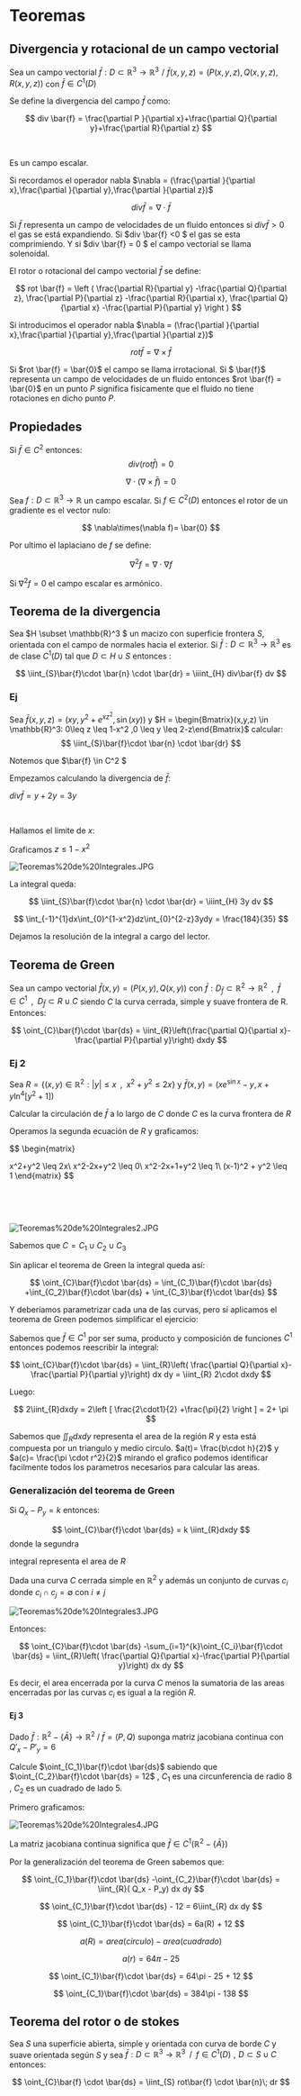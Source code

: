 
# Teoremas

## Divergencia y rotacional de un campo vectorial

Sea un campo vectorial
$\bar{f}: D \subset \mathbb{R}^3 \rightarrow \mathbb{R}^3 \,\,/\,\, \bar{f}(x,y,z) = \left ( P(x,y,z) , Q(x,y,z) , R(x,y,z) \right )$
con $\bar{f} \in C^1 (D)$

Se define la divergencia del campo $\bar{f}$ como:

$$
div \bar{f} = \frac{\partial P }{\partial x}+\frac{\partial Q}{\partial y}+\frac{\partial R}{\partial z}
$$

$\hspace{1pt}$

Es un campo escalar.

Si recordamos el operador nabla
$\nabla = (\frac{\partial }{\partial x},\frac{\partial }{\partial y},\frac{\partial }{\partial z})$

$$
div \bar{f} = \nabla\cdot\bar{f}
$$

Si $\bar{f}$ representa un campo de velocidades de un fluido entonces si
$div\bar{f} > 0$ el gas se está expandiendo. Si \$div \\bar{f} \<0 \$ el
gas se esta comprimiendo. Y si \$div \\bar{f} = 0 \$ el campo vectorial
se llama solenoidal.

El rotor o rotacional del campo vectorial $\bar{f}$ se define:

$$
rot \bar{f} = \left ( \frac{\partial R}{\partial y} -\frac{\partial  Q}{\partial z}, \frac{\partial P}{\partial z} -\frac{\partial  R}{\partial x}, \frac{\partial Q}{\partial x} -\frac{\partial  P}{\partial y} \right )
$$

Si introducimos el operador nabla
$\nabla = (\frac{\partial }{\partial x},\frac{\partial }{\partial y},\frac{\partial }{\partial z})$

$$
rot \bar{f} = \nabla \times \bar{f}
$$

Si $rot \bar{f} = \bar{0}$ el campo se llama irrotacional. Si \$
\\bar{f}\$ representa un campo de velocidades de un fluido entonces
$rot \bar{f} = \bar{0}$ en un punto $P$ significa fisicamente que el
fluido no tiene rotaciones en dicho punto $P$.

## Propiedades

Si $\bar{f} \in C^2$ entonces:
$$
div(rot\bar{f}) = 0
$$

$$
\nabla \cdot (\nabla \times \bar{f} )= 0
$$

Sea $f : D \subset \mathbb{R}^3 \rightarrow \mathbb{R}$ un campo
escalar. Si $f \in C^2 (D)$ entonces el rotor de un gradiente es el
vector nulo:

$$
\nabla\times(\nabla f)= \bar{0}
$$

Por ultimo el laplaciano de $f$ se define:

$$
\nabla^2f = \nabla \cdot \nabla f
$$

Si $\nabla^2 f = 0$ el campo escalar es armónico.

## Teorema de la divergencia

Sea \$H \\subset \\mathbb{R}\^3 \$ un macizo con superficie frontera
$S$, orientada con el campo de normales hacia el exterior. Si
$\bar{f}: D \subset \mathbb{R}^3 \rightarrow \mathbb{R}^3$ es de clase
$C^1(D)$ tal que $D \subset H \cup S$ entonces :

$$
\iint_{S}\bar{f}\cdot \bar{n} \cdot \bar{dr}  = \iiint_{H} div\bar{f} dv
$$

### Ej

Sea $\bar{f}(x,y,z) = (xy,y^2+e^{xz^2},\sin (xy))$ y
$H = \begin{Bmatrix}(x,y,z) \in \mathbb{R}^3: 0\leq z \leq 1-x^2 ,0 \leq y \leq 2-z\end{Bmatrix}$
calcular:
$$
\iint_{S}\bar{f}\cdot \bar{n} \cdot \bar{dr}
$$

Notemos que \$\\bar{f} \\in C\^2 \$

Empezamos calculando la divergencia de $\bar{f}$:

$div\bar{f} = y +2y = 3y$

$\hspace{1pt}$

Hallamos el limite de $x$:

Graficamos $z \leq 1-x^2$

![Teoremas%20de%20Integrales.JPG](c6d137ea-Teoremas%20de%20Integrales.JPG)

La integral queda:

$$
\iint_{S}\bar{f}\cdot \bar{n} \cdot \bar{dr} = \iiint_{H} 3y dv
$$

$$
\int_{-1}^{1}dx\int_{0}^{1-x^2}dz\int_{0}^{2-z}3ydy = \frac{184}{35}
$$

Dejamos la resolución de la integral a cargo del lector.

## Teorema de Green

Sea un campo vectorial $\bar{f}(x,y) = \left ( P(x,y),Q(x,y) \right )$
con
$\bar{f} : D_{\bar{f}} \subset \mathbb{R}^2 \rightarrow \mathbb{R}^2 \;\;,\;\; \bar{f}\in C^1\;\;,\;\; D_{\bar{f}} \subset R \cup C$
siendo $C$ la curva cerrada, simple y suave frontera de R. Entonces:

$$
\oint_{C}\bar{f}\cdot \bar{ds} = \iint_{R}\left(\frac{\partial Q}{\partial x}-\frac{\partial P}{\partial y}\right) dxdy
$$

### Ej 2

Sea
$R = \left \{ (x,y) \in \mathbb{R}^2: \left | y \right | \leq x \;\;,\;\; x^2+y^2 \leq 2x \right \}$
y $\bar{f}(x,y) = \left ( xe^{\sin x} -y , x+y \ln^4[y^2+1] \right )$

Calcular la circulación de $\bar{f}$ a lo largo de $C$ donde $C$ es la
curva frontera de $R$

Operamos la segunda ecuación de $R$ y graficamos:

$$
\begin{matrix}

x^2+y^2 \leq 2x\\
x^2-2x+y^2 \leq 0\\
x^2-2x+1+y^2 \leq 1\\
(x-1)^2 + y^2 \leq 1
\end{matrix}
$$

$\hspace{1pt}$

$\hspace{1pt}$

![Teoremas%20de%20Integrales2.JPG](a5c578ab-Teoremas%20de%20Integrales2.JPG)

Sabemos que $C=C_1 \cup C_2 \cup C_3$

Sin aplicar el teorema de Green la integral queda así:

$$
\oint_{C}\bar{f}\cdot \bar{ds} = \int_{C_1}\bar{f}\cdot \bar{ds} +\int_{C_2}\bar{f}\cdot \bar{ds} + \int_{C_3}\bar{f}\cdot \bar{ds}
$$

Y deberíamos parametrizar cada una de las curvas, pero si aplicamos el
teorema de Green podemos simplificar el ejercicio:

Sabemos que $\bar{f} \in C^1$ por ser suma, producto y composición de
funciones $C^1$ entonces podemos reescribir la integral:

$$
\oint_{C}\bar{f}\cdot \bar{ds} = \iint_{R}\left( \frac{\partial Q}{\partial x}-\frac{\partial P}{\partial y}\right) dx dy = \iint_{R} 2\cdot dxdy
$$

Luego:

$$
2\iint_{R}dxdy = 2\left [ \frac{2\cdot1}{2} +\frac{\pi}{2} \right ] = 2+ \pi
$$

Sabemos que $\iint_{R}dxdy$ representa el area de la región $R$ y esta
está compuesta por un triangulo y medio circulo.
$a(t)= \frac{b\cdot h}{2}$ y $a(c)= \frac{\pi \cdot r^2}{2}$ mirando el
grafico podemos identificar facilmente todos los parametros necesarios
para calcular las areas.

### Generalización del teorema de Green

Si $Q_x-P_y = k$ entonces:

$$
\oint_{C}\bar{f}\cdot \bar{ds} = k \iint_{R}dxdy
$$
 donde la segundra

integral representa el area de $R$

Dada una curva $C$ cerrada simple en $\mathbb{R}^2$ y además un conjunto
de curvas $c_i$ donde $c_i \cap c_j = \emptyset$ con $i\neq j$

![Teoremas%20de%20Integrales3.JPG](e1646665-Teoremas%20de%20Integrales3.JPG)

Entonces:

$$
\oint_{C}\bar{f}\cdot \bar{ds} -\sum_{i=1}^{k}\oint_{C_i}\bar{f}\cdot \bar{ds} = \iint_{R}\left( \frac{\partial Q}{\partial x}-\frac{\partial P}{\partial y}\right) dx dy
$$

Es decir, el area encerrada por la curva $C$ menos la sumatoria de las
areas encerradas por las curvas $c_i$ es igual a la región $R$.

#### Ej 3

Dado
$\bar{f} : \mathbb{R}^2 -\{\bar{A}\} \rightarrow \mathbb{R}^2 \;/\; \bar{f} = (P,Q)$
suponga matriz jacobiana continua con $Q'_x - P'_y = 6$

Calcule $\oint_{C_1}\bar{f}\cdot \bar{ds}$ sabiendo que
$\oint_{C_2}\bar{f}\cdot \bar{ds} = 12$ , $C_1$ es una circunferencia de
radio $8$ , $C_2$ es un cuadrado de lado $5$.

Primero graficamos:

![Teoremas%20de%20Integrales4.JPG](2c13e88e-Teoremas%20de%20Integrales4.JPG)

La matriz jacobiana continua significa que
$\bar{f} \in C^1 (\mathbb{R}^2-\{\bar{A}\})$

Por la generalización del teorema de Green sabemos que:

$$
\oint_{C_1}\bar{f}\cdot \bar{ds} -\oint_{C_2}\bar{f}\cdot \bar{ds} = \iint_{R}( Q_x - P_y) dx dy
$$

$$
\oint_{C_1}\bar{f}\cdot \bar{ds} - 12 = 6\iint_{R} dx dy
$$

$$
\oint_{C_1}\bar{f}\cdot \bar{ds}  = 6a(R) + 12
$$

$$
a(R) = area(circulo) - area(cuadrado)
$$

$$
a(r)= 64\pi - 25
$$

$$
\oint_{C_1}\bar{f}\cdot \bar{ds}  = 64\pi - 25 + 12
$$

$$
\oint_{C_1}\bar{f}\cdot \bar{ds}  = 384\pi - 138
$$

## Teorema del rotor o de stokes

Sea $S$ una superficie abierta, simple y orientada con curva de borde
$C$ y suave orientada según $S$ y sea
$\bar{f} : D \subset \mathbb{R}^3 \rightarrow \mathbb{R}^3 \;\;/\;\; f \in C^1 (D) \,\,,\,\, D\subset S \cup C$
entonces:

$$
\oint_{C}\bar{f} \cdot \bar{ds} = \iint_{S} rot\bar{f} \cdot \bar{n}\; dr
$$
